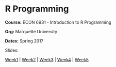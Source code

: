 # R Programming

**Course:** ECON 6931 - Introduction to R Programming

**Org:** Marquette University

**Dates:** Spring 2017

Slides:

[Week1](https://jameslamb.github.io/teaching/mu_rprog/docs/slides/Week1_Lecture.html#1) | 
[Week2](https://jameslamb.github.io/teaching/mu_rprog/docs/slides/Week2_Lecture.html#1) |
[Week3](https://jameslamb.github.io/teaching/mu_rprog/docs/slides/Week3_Lecture.html#1) |
[Week4](https://jameslamb.github.io/teaching/mu_rprog/docs/slides/Week4_Lecture.html#1) |
[Week5](https://jameslamb.github.io/teaching/mu_rprog/docs/slides/Week5_Lecture.html#1)

